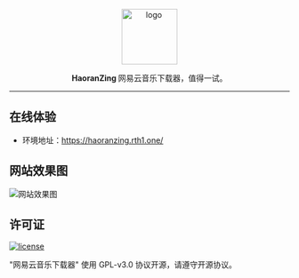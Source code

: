 <p align="center">
    <img width="100" src="https://Pollen-Z.github.io/images/LOGO-.png" alt="logo" />
</p>

<p align="center"><b>HaoranZing </b> 网易云音乐下载器，值得一试。</p>

------------------------------

## 在线体验

- 环境地址：https://haoranzing.rth1.one/

## 网站效果图

![网站效果图](https://pollen-z.github.io/images/Website.png)

## 许可证

[![license](https://img.shields.io/github/license/hal-dev/hal.svg?style=flat-square)](https://github.com/halo-dev/halo/blob/master/LICENSE)

"网易云音乐下载器" 使用 GPL-v3.0 协议开源，请遵守开源协议。

